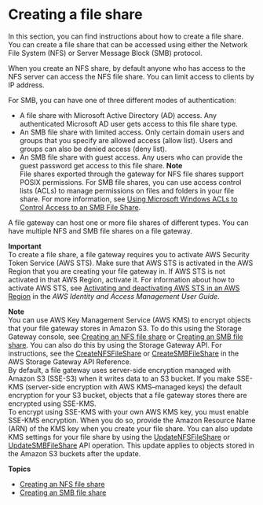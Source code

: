 # Creating a file share<a name="GettingStartedCreateFileShare"></a>

In this section, you can find instructions about how to create a file share\. You can create a file share that can be accessed using either the Network File System \(NFS\) or Server Message Block \(SMB\) protocol\.

When you create an NFS share, by default anyone who has access to the NFS server can access the NFS file share\. You can limit access to clients by IP address\.

For SMB, you can have one of three different modes of authentication:
+ A file share with Microsoft Active Directory \(AD\) access\. Any authenticated Microsoft AD user gets access to this file share type\.
+ An SMB file share with limited access\. Only certain domain users and groups that you specify are allowed access \(allow list\)\. Users and groups can also be denied access \(deny list\)\.
+ An SMB file share with guest access\. Any users who can provide the guest password get access to this file share\.
**Note**  
File shares exported through the gateway for NFS file shares support POSIX permissions\. For SMB file shares, you can use access control lists \(ACLs\) to manage permissions on files and folders in your file share\. For more information, see [Using Microsoft Windows ACLs to Control Access to an SMB File Share](smb-acl.md)\.

A file gateway can host one or more file shares of different types\. You can have multiple NFS and SMB file shares on a file gateway\.

**Important**  
To create a file share, a file gateway requires you to activate AWS Security Token Service \(AWS STS\)\. Make sure that AWS STS is activated in the AWS Region that you are creating your file gateway in\. If AWS STS is not activated in that AWS Region, activate it\. For information about how to activate AWS STS, see [Activating and deactivating AWS STS in an AWS Region](https://docs.aws.amazon.com/IAM/latest/UserGuide/id_credentials_temp_enable-regions.html#sts-regions-activate-deactivate) in the *AWS Identity and Access Management User Guide*\.

**Note**  
You can use AWS Key Management Service \(AWS KMS\) to encrypt objects that your file gateway stores in Amazon S3\. To do this using the Storage Gateway console, see [Creating an NFS file share](CreatingAnNFSFileShare.md) or [Creating an SMB file share](CreatingAnSMBFileShare.md#create-SMB-file-share)\. You can also do this by using the Storage Gateway API\. For instructions, see the [CreateNFSFileShare](https://docs.aws.amazon.com/storagegateway/latest/APIReference/API_CreateNFSFileShare.html) or [CreateSMBFileShare](https://docs.aws.amazon.com/storagegateway/latest/APIReference/API_CreateSMBFileShare.html) in the AWS Storage Gateway API Reference\.  
By default, a file gateway uses server\-side encryption managed with Amazon S3 \(SSE\-S3\) when it writes data to an S3 bucket\. If you make SSE\-KMS \(server\-side encryption with AWS KMS–managed keys\) the default encryption for your S3 bucket, objects that a file gateway stores there are encrypted using SSE\-KMS\.  
To encrypt using SSE\-KMS with your own AWS KMS key, you must enable SSE\-KMS encryption\. When you do so, provide the Amazon Resource Name \(ARN\) of the KMS key when you create your file share\. You can also update KMS settings for your file share by using the [UpdateNFSFileShare](https://docs.aws.amazon.com/storagegateway/latest/APIReference/API_UpdateNFSFileShare.html) or [UpdateSMBFileShare](https://docs.aws.amazon.com/storagegateway/latest/APIReference/API_UpdateSMBFileShare.html) API operation\. This update applies to objects stored in the Amazon S3 buckets after the update\.

**Topics**
+ [Creating an NFS file share](CreatingAnNFSFileShare.md)
+ [Creating an SMB file share](CreatingAnSMBFileShare.md)